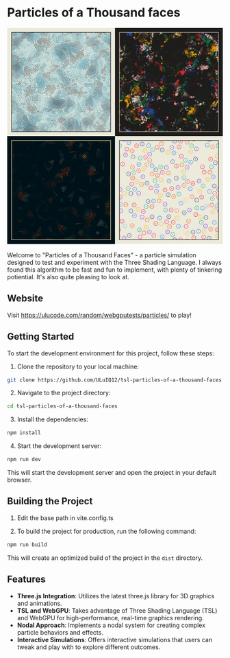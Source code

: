 # Particles of a Thousand faces

![Particle Simulation Example](./readme/collage.jpg "Particle Simulation")

Welcome to "Particles of a Thousand Faces" - a particle simulation designed to test and experiment with the Three Shading Language. I always found this algorithm to be fast and fun to implement, with plenty of tinkering potiential. It's also quite pleasing to look at.

## Website 

Visit https://ulucode.com/random/webgputests/particles/ to play!

## Getting Started

To start the development environment for this project, follow these steps:

1. Clone the repository to your local machine:

  ```bash
  git clone https://github.com/ULuIQ12/tsl-particles-of-a-thousand-faces.git
  ```

2. Navigate to the project directory:

  ```bash
  cd tsl-particles-of-a-thousand-faces
  ```

3. Install the dependencies:

  ```bash
  npm install
  ```

4. Start the development server:

  ```bash
  npm run dev
  ```

  This will start the development server and open the project in your default browser.

## Building the Project

1. Edit the base path in vite.config.ts

2. To build the project for production, run the following command:

```bash
npm run build
```

This will create an optimized build of the project in the `dist` directory.


## Features

- **Three.js Integration**: Utilizes the latest three.js library for 3D graphics and animations.
- **TSL and WebGPU**: Takes advantage of Three Shading Language (TSL) and WebGPU for high-performance, real-time graphics rendering.
- **Nodal Approach**: Implements a nodal system for creating complex particle behaviors and effects.
- **Interactive Simulations**: Offers interactive simulations that users can tweak and play with to explore different outcomes.





   
